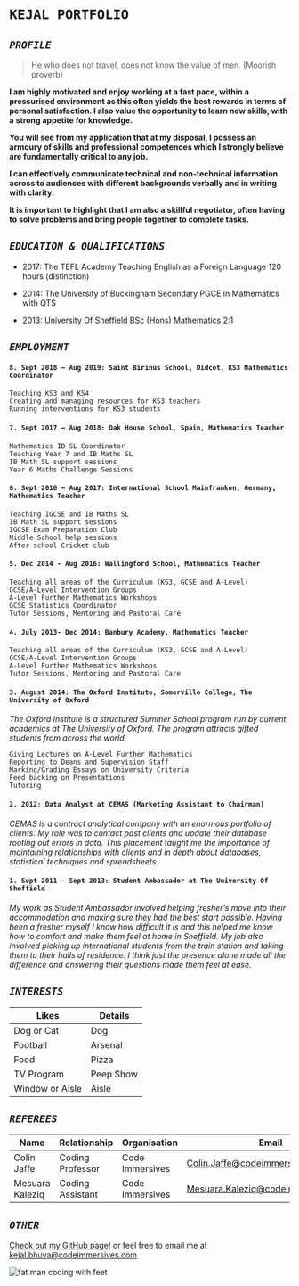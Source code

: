 # `KEJAL PORTFOLIO`

## ___*`PROFILE`*___

> He who does not travel, does not know the value of men. (Moorish proverb)

**I am highly motivated and enjoy working at a fast pace, within a pressurised environment as this often yields the best rewards in terms of personal satisfaction. I also value the opportunity to learn new skills, with a strong appetite for knowledge.**

**You will see from my application that at my disposal, I possess an armoury of skills and professional competences which I strongly believe are fundamentally critical to any job.** 

**I can effectively communicate technical and non-­technical information across to audiences with different backgrounds verbally and in writing with clarity.** 

**It is important to highlight that I am also a skillful negotiator, often having to solve problems and bring people together to complete tasks.**

## ___*`EDUCATION & QUALIFICATIONS`*___ 

* 2017: The TEFL Academy
Teaching English as a Foreign Language 120 hours (distinction)

* 2014: The University of Buckingham
Secondary PGCE in Mathematics with QTS

* 2013: University Of Sheffield
BSc (Hons) Mathematics 2:1

## ___*`EMPLOYMENT`*___ 

#### `8. Sept 2018 – Aug 2019: Saint Birinus School, Didcot, KS3 Mathematics Coordinator`

    Teaching KS3 and KS4 
    Creating and managing resources for KS3 teachers
    Running interventions for KS3 students 

#### `7. Sept 2017 – Aug 2018: Oak House School, Spain, Mathematics Teacher` 

    Mathematics IB SL Coordinator 
    Teaching Year 7 and IB Maths SL
    IB Math SL support sessions
    Year 6 Maths Challenge Sessions

#### `6. Sept 2016 – Aug 2017: International School Mainfranken, Germany, Mathematics Teacher` 

    Teaching IGCSE and IB Maths SL
    IB Math SL support sessions
    IGCSE Exam Preparation Club
    Middle School help sessions
    After school Cricket club 

#### `5. Dec 2014 - Aug 2016: Wallingford School, Mathematics Teacher`

    Teaching all areas of the Curriculum (KS3, GCSE and A-Level)
    GCSE/A-Level Intervention Groups
    A-Level Further Mathematics Workshops
    GCSE Statistics Coordinator 
    Tutor Sessions, Mentoring and Pastoral Care


#### `4. July 2013- Dec 2014: Banbury Academy, Mathematics Teacher` 

    Teaching all areas of the Curriculum (KS3, GCSE and A-Level)
    GCSE/A-Level Intervention Groups
    A-Level Further Mathematics Workshops
    Tutor Sessions, Mentoring and Pastoral Care

#### `3. August 2014: The Oxford Institute, Somerville College, The University of Oxford`

*The Oxford Institute is a structured Summer School program run by current academics at The University of Oxford. The program attracts gifted students from across the world.*

    Giving Lectures on A-Level Further Mathematics
    Reporting to Deans and Supervision Staff
    Marking/Grading Essays on University Criteria
    Feed backing on Presentations
    Tutoring

#### `2. 2012: Data Analyst at CEMAS (Marketing Assistant to Chairman)`

*CEMAS is a contract analytical company with an enormous portfolio of clients. My role was to contact past clients and update their database rooting out errors in data. This placement taught me the importance of maintaining relationships with clients and in depth about databases, statistical techniques and spreadsheets.*

#### `1. Sept 2011 - Sept 2013: Student Ambassador at The University Of Sheffield`

*My work as Student Ambassador involved helping fresher’s move into their accommodation and making sure they had the best start possible. Having been a fresher myself I know how difficult it is and this helped me know how to comfort and make them feel at home in Sheffield. My job also involved picking up international students from the train station and taking them to their halls of residence. I think just the presence alone made all the difference and answering their questions made them feel at ease.*

## ___*`INTERESTS`*___

    
| Likes | Details      
| - | -
| Dog or Cat | Dog
| Football  | Arsenal 
| Food      | Pizza     
| TV Program | Peep Show
| Window or Aisle | Aisle



## ___*`REFEREES`*___


| Name | Relationship | Organisation | Email  
| - | - | - | - |
| Colin Jaffe | Coding Professor | Code Immersives | Colin.Jaffe@codeimmersives.com
| Mesuara Kaleziq  | Coding Assistant | Code Immersives | Mesuara.Kaleziq@codeimmersives.com


## ___*`OTHER`*___

[Check out my GitHub page!](https://github.com/kstrikesbak/) or feel free to email me at kejal.bhuva@codeimmersives.com

![fat man coding with feet](https://media.giphy.com/media/QHE5gWI0QjqF2/giphy.gif "fat man coding with feet")


 